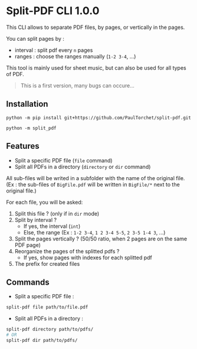 # Split-PDF CLI 1.0.0

This CLI allows to separate PDF files, by pages, or vertically in the pages.

You can split pages by :

- interval : split pdf every `n` pages
- ranges : choose the ranges manually (`1-2 3-4`, ...)

This tool is mainly used for sheet music, but can also be used for all types of PDF.

> This is a first version, many bugs can occure...

## Installation

```
python -m pip install git+https://github.com/PaulTorchet/split-pdf.git

python -m split_pdf
```

## Features

- Split a specific PDF file (`file` command)
- Split all PDFs in a directory (`directory` or `dir` command)

All sub-files will be writed in a subfolder with the name of the original file. (Ex : the sub-files of `BigFile.pdf` will be written in `BigFile/*` next to the original file.)

For each file, you will be asked:

1. Split this file ? (only if in `dir` mode)
2. Split by interval ?
   - If yes, the interval (`int`)
   - Else, the range (Ex : `1-2 3-4`, `1 2 3-4 5-5`, `2 3-5 1-4 3`, ...)
3. Split the pages vertically ? (50/50 ratio, when 2 pages are on the same PDF page)
4. Reorganize the pages of the splitted pdfs ?
   - If yes, show pages with indexes for each splitted pdf
5. The prefix for created files

## Commands

- Split a specific PDF file :

```bash
split-pdf file path/to/file.pdf
```

- Split all PDFs in a directory :

```bash
split-pdf directory path/to/pdfs/
# OR
split-pdf dir path/to/pdfs/
```
